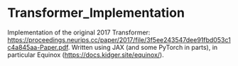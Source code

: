 # Transformer_Implementation
Implementation of the original 2017 Transformer: https://proceedings.neurips.cc/paper/2017/file/3f5ee243547dee91fbd053c1c4a845aa-Paper.pdf. Written using JAX (and some PyTorch in parts), in particular Equinox (https://docs.kidger.site/equinox/).

